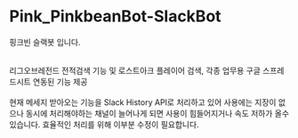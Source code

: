 # Pink_PinkbeanBot-SlackBot
핑크빈 슬랙봇 입니다. </br></br>

리그오브레전드 전적검색 기능 및 로스트아크 플레이어 검색, 각종 업무용 구글 스프레드시트 연동된 기능 제공 </br></br>
현재 메세지 받아오는 기능을 Slack History API로 처리하고 있어 사용에는 지장이 없으나 동시에 처리해야하는 채널이 늘어나게 되면 사용이 힘들어지거나 속도 저하가 올수 있습니다. 효율적인 처리를 위해 이부분 수정이 필요합니다.
